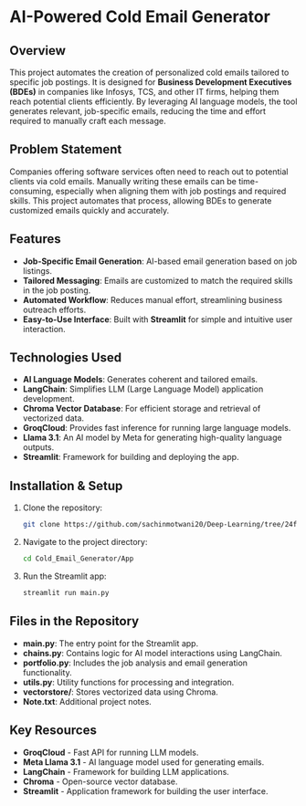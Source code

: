 # AI-Powered Cold Email Generator

## Overview

This project automates the creation of personalized cold emails tailored to specific job postings. It is designed for **Business Development Executives (BDEs)** in companies like Infosys, TCS, and other IT firms, helping them reach potential clients efficiently. By leveraging AI language models, the tool generates relevant, job-specific emails, reducing the time and effort required to manually craft each message.

## Problem Statement

Companies offering software services often need to reach out to potential clients via cold emails. Manually writing these emails can be time-consuming, especially when aligning them with job postings and required skills. This project automates that process, allowing BDEs to generate customized emails quickly and accurately.

## Features

- **Job-Specific Email Generation**: AI-based email generation based on job listings.
- **Tailored Messaging**: Emails are customized to match the required skills in the job posting.
- **Automated Workflow**: Reduces manual effort, streamlining business outreach efforts.
- **Easy-to-Use Interface**: Built with **Streamlit** for simple and intuitive user interaction.

## Technologies Used

- **AI Language Models**: Generates coherent and tailored emails.
- **LangChain**: Simplifies LLM (Large Language Model) application development.
- **Chroma Vector Database**: For efficient storage and retrieval of vectorized data.
- **GroqCloud**: Provides fast inference for running large language models.
- **Llama 3.1**: An AI model by Meta for generating high-quality language outputs.
- **Streamlit**: Framework for building and deploying the app.

## Installation & Setup

1. Clone the repository:
   ```bash
   git clone https://github.com/sachinmotwani20/Deep-Learning/tree/24f579bf0503c65935fe3cb059d519988c1592e4/Cold_Email_Generator
   ```

2. Navigate to the project directory:
   ```bash
   cd Cold_Email_Generator/App
   ```
   
3. Run the Streamlit app:
   ```bash
   streamlit run main.py
   ```


## Files in the Repository

- **main.py**: The entry point for the Streamlit app.
- **chains.py**: Contains logic for AI model interactions using LangChain.
- **portfolio.py**: Includes the job analysis and email generation functionality.
- **utils.py**: Utility functions for processing and integration.
- **vectorstore/**: Stores vectorized data using Chroma.
- **Note.txt**: Additional project notes.

## Key Resources

- **GroqCloud** - Fast API for running LLM models.
- **Meta Llama 3.1** - AI language model used for generating emails.
- **LangChain** - Framework for building LLM applications.
- **Chroma** - Open-source vector database.
- **Streamlit** - Application framework for building the user interface.

